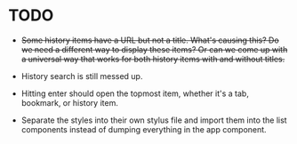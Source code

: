 # TODO

* ~~Some history items have a URL but not a title. What's causing this? Do we need a different way to display these items? Or can we come up with a universal way that works for both history items with and without titles.~~

* History search is still messed up.

* Hitting enter should open the topmost item, whether it's a tab, bookmark, or history item.

* Separate the styles into their own stylus file and import them into the list components instead of dumping everything in the app component.
